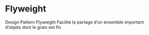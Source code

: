 # Flyweight
Design Pattern Flyweight
Facilite le partage d’un ensemble important d’objets dont le grain est fin
